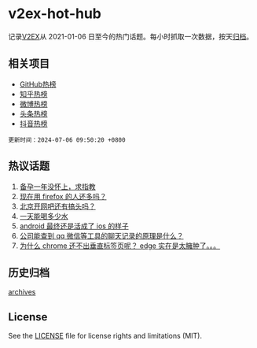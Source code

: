 # v2ex-hot-hub

 记录[V2EX](https://www.v2ex.com/)从 2021-01-06 日至今的热门话题。每小时抓取一次数据，按天[归档](archives)。
 
 ## 相关项目

- [GitHub热榜](https://github.com/it985/github-hot-hub)
- [知乎热榜](https://github.com/it985/zhihu-hot-hub)
- [微博热榜](https://github.com/it985/weibo-hot-hub)
- [头条热榜](https://github.com/it985/toutiao-hot-hub)
- [抖音热榜](https://github.com/it985/douyin-hot-hub)


 `更新时间：2024-07-06 09:50:20 +0800`

## 热议话题

1. [备孕一年没怀上，求指教](https://www.v2ex.com/t/1055069)
1. [现在用 firefox 的人还多吗？](https://www.v2ex.com/t/1055019)
1. [北京开网吧还有搞头吗？](https://www.v2ex.com/t/1055035)
1. [一天能喝多少水](https://www.v2ex.com/t/1055026)
1. [android 最终还是活成了 ios 的样子](https://www.v2ex.com/t/1055074)
1. [公司能查到 qq 微信等工具的聊天记录的原理是什么？](https://www.v2ex.com/t/1055098)
1. [为什么 chrome 还不出垂直标签页呢？ edge 实在是太臃肿了。。。](https://www.v2ex.com/t/1055008)

## 历史归档

[archives](archives)

## License

See the [LICENSE](LICENSE) file for license rights and limitations (MIT).
